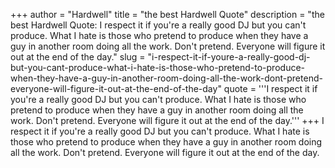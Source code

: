 +++
author = "Hardwell"
title = "the best Hardwell Quote"
description = "the best Hardwell Quote: I respect it if you're a really good DJ but you can't produce. What I hate is those who pretend to produce when they have a guy in another room doing all the work. Don't pretend. Everyone will figure it out at the end of the day."
slug = "i-respect-it-if-youre-a-really-good-dj-but-you-cant-produce-what-i-hate-is-those-who-pretend-to-produce-when-they-have-a-guy-in-another-room-doing-all-the-work-dont-pretend-everyone-will-figure-it-out-at-the-end-of-the-day"
quote = '''I respect it if you're a really good DJ but you can't produce. What I hate is those who pretend to produce when they have a guy in another room doing all the work. Don't pretend. Everyone will figure it out at the end of the day.'''
+++
I respect it if you're a really good DJ but you can't produce. What I hate is those who pretend to produce when they have a guy in another room doing all the work. Don't pretend. Everyone will figure it out at the end of the day.
